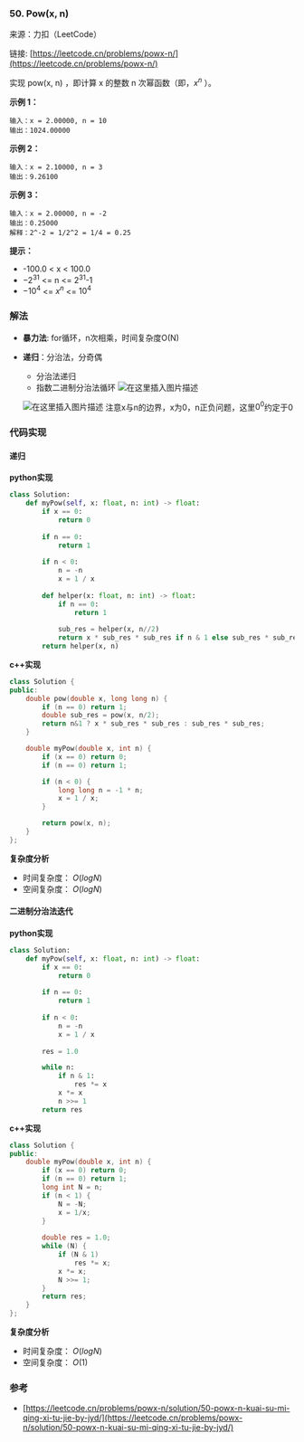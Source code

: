  ### 50. Pow(x, n)
来源：力扣（LeetCode）

链接: [https://leetcode.cn/problems/powx-n/](https://leetcode.cn/problems/powx-n/)

实现 pow(x, n) ，即计算 x 的整数 n 次幂函数（即，$x^n$ ）。

 

**示例 1：**
```
输入：x = 2.00000, n = 10
输出：1024.00000
```

**示例 2：**
```
输入：x = 2.10000, n = 3
输出：9.26100
```

**示例 3：**
```
输入：x = 2.00000, n = -2
输出：0.25000
解释：2^-2 = 1/2^2 = 1/4 = 0.25
```

**提示：**
* -100.0 < x < 100.0
* $-2^{31}$ <= n <= $2^31$-1
* $-10^4$ <= $x^n$ <= $10^4$

### 解法
* **暴力法**: for循环，n次相乘，时间复杂度O(N)
*  **递归**：分治法，分奇偶 
	- 分治法递归
	- 指数二进制分治法循环
	![在这里插入图片描述](https://img-blog.csdnimg.cn/ac9effffbdd24bcba180ee58dfbfccbc.png)

	![在这里插入图片描述](https://img-blog.csdnimg.cn/0d215da1133148a1a28b020b0220d487.png)
	注意x与n的边界，x为0，n正负问题，这里$0^0$约定于0


### 代码实现
#### 递归
**python实现**
```python
class Solution:
    def myPow(self, x: float, n: int) -> float:
        if x == 0:
            return 0
        
        if n == 0:
            return 1
        
        if n < 0:
            n = -n
            x = 1 / x
        
        def helper(x: float, n: int) -> float:
            if n == 0:
                return 1
            
            sub_res = helper(x, n//2)
            return x * sub_res * sub_res if n & 1 else sub_res * sub_res
        return helper(x, n)
```


**c++实现**
```cpp
class Solution {
public:
    double pow(double x, long long n) {
        if (n == 0) return 1;
        double sub_res = pow(x, n/2);
        return n&1 ? x * sub_res * sub_res : sub_res * sub_res;
    }

    double myPow(double x, int n) {
        if (x == 0) return 0;
        if (n == 0) return 1;

        if (n < 0) {
            long long n = -1 * n;
            x = 1 / x;
        }

        return pow(x, n);
    }
};
```


**复杂度分析**
* 时间复杂度： $O(logN)$   
* 空间复杂度： $O(logN)$ 

#### 二进制分治法迭代
**python实现**
```python
class Solution:
    def myPow(self, x: float, n: int) -> float:
        if x == 0:
            return 0
        
        if n == 0:
            return 1
        
        if n < 0:
            n = -n
            x = 1 / x
        
        res = 1.0

        while n:
            if n & 1:
                res *= x
            x *= x
            n >>= 1
        return res
```

**c++实现**
```cpp
class Solution {
public:
    double myPow(double x, int n) {
        if (x == 0) return 0;
        if (n == 0) return 1;
        long int N = n;
        if (n < 1) {
            N = -N;
            x = 1/x;
        }
        
        double res = 1.0;
        while (N) {
            if (N & 1)
                res *= x;
            x *= x;
            N >>= 1;
        }
        return res;
    }
};
```

**复杂度分析**
* 时间复杂度： $O(logN)$   
* 空间复杂度： $O(1)$ 

### 参考
*  [https://leetcode.cn/problems/powx-n/solution/50-powx-n-kuai-su-mi-qing-xi-tu-jie-by-jyd/](https://leetcode.cn/problems/powx-n/solution/50-powx-n-kuai-su-mi-qing-xi-tu-jie-by-jyd/)